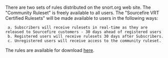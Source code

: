 There are two sets of rules distributed on the snort.org web site. The "Community Ruleset" is freely available to all users. The "Sourcefire VRT Certified Rulesets" will be made available to users in the following ways:

	 a. Subscribers will receive rulesets in real-time as they are released to Sourcefire customers - 30 days ahead of registered users
	 b. Registered users will receive rulesets 30 days after Subscribers.
	 c. Unregistered users will receive access to the community ruleset.

The rules are available for download [here](http://www.snort.org/snort-rules).
